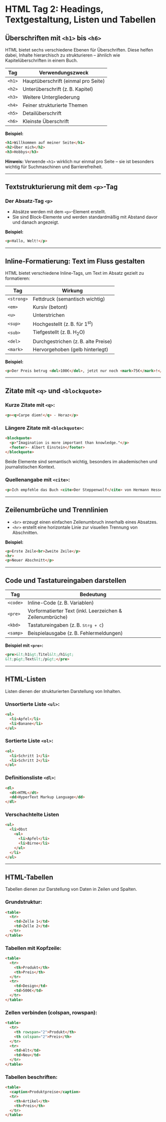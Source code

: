 # HTML Tag 2: Headings, Textgestaltung, Listen und Tabellen

## Überschriften mit `<h1>` bis `<h6>`

HTML bietet sechs verschiedene Ebenen für Überschriften. Diese helfen dabei, Inhalte hierarchisch zu strukturieren – ähnlich wie Kapitelüberschriften in einem Buch.

| Tag | Verwendungszweck |
|-----|------------------|
| `<h1>` | Hauptüberschrift (einmal pro Seite) |
| `<h2>` | Unterüberschrift (z. B. Kapitel) |
| `<h3>` | Weitere Untergliederung |
| `<h4>` | Feiner strukturierte Themen |
| `<h5>` | Detailüberschrift |
| `<h6>` | Kleinste Überschrift |

**Beispiel:**
```html
<h1>Willkommen auf meiner Seite</h1>
<h2>Über mich</h2>
<h3>Hobbys</h3>
```

**Hinweis:** Verwende `<h1>` wirklich nur einmal pro Seite – sie ist besonders wichtig für Suchmaschinen und Barrierefreiheit.

---

## Textstrukturierung mit dem `<p>`-Tag

### Der Absatz-Tag `<p>`
- Absätze werden mit dem `<p>`-Element erstellt.
- Sie sind Block-Elemente und werden standardmäßig mit Abstand davor und danach angezeigt.

**Beispiel:**
```html
<p>Hallo, Welt!</p>
```

---

## Inline-Formatierung: Text im Fluss gestalten

HTML bietet verschiedene Inline-Tags, um Text im Absatz gezielt zu formatieren:

| Tag | Wirkung |
|-----|--------|
| `<strong>` | Fettdruck (semantisch wichtig) |
| `<em>` | Kursiv (betont) |
| `<u>` | Unterstrichen |
| `<sup>` | Hochgestellt (z. B. für 1<sup>st</sup>) |
| `<sub>` | Tiefgestellt (z. B. H<sub>2</sub>O) |
| `<del>` | Durchgestrichen (z. B. alte Preise) |
| `<mark>` | Hervorgehoben (gelb hinterlegt) |

**Beispiel:**
```html
<p>Der Preis betrug <del>100€</del>, jetzt nur noch <mark>75€</mark>!</p>
```

---

## Zitate mit `<q>` und `<blockquote>`

### Kurze Zitate mit `<q>`:
```html
<p><q>Carpe diem!</q> - Horaz</p>
```

### Längere Zitate mit `<blockquote>`:
```html
<blockquote>
  <p>"Imagination is more important than knowledge."</p>
  <footer>- Albert Einstein</footer>
</blockquote>
```

Beide Elemente sind semantisch wichtig, besonders im akademischen und journalistischen Kontext.

### Quellenangabe mit `<cite>`:
```html
<p>Ich empfehle das Buch <cite>Der Steppenwolf</cite> von Hermann Hesse.</p>
```

---

## Zeilenumbrüche und Trennlinien

- `<br>` erzeugt einen einfachen Zeilenumbruch innerhalb eines Absatzes.
- `<hr>` erstellt eine horizontale Linie zur visuellen Trennung von Abschnitten.

**Beispiel:**
```html
<p>Erste Zeile<br>Zweite Zeile</p>
<hr>
<p>Neuer Abschnitt</p>
```

---

## Code und Tastatureingaben darstellen

| Tag | Bedeutung |
|------|-----------|
| `<code>` | Inline-Code (z. B. Variablen) |
| `<pre>` | Vorformatierter Text (inkl. Leerzeichen & Zeilenumbrüche) |
| `<kbd>` | Tastatureingaben (z. B. <kbd>Strg + C</kbd>) |
| `<samp>` | Beispielausgabe (z. B. Fehlermeldungen) |

**Beispiel mit `<pre>`:**
```html
<pre>&lt;h1&gt;Titel&lt;/h1&gt;
&lt;p&gt;Text&lt;/p&gt;</pre>
```

---

## HTML-Listen

Listen dienen der strukturierten Darstellung von Inhalten.

### Unsortierte Liste `<ul>`:
```html
<ul>
  <li>Apfel</li>
  <li>Banane</li>
</ul>
```

### Sortierte Liste `<ol>`:
```html
<ol>
  <li>Schritt 1</li>
  <li>Schritt 2</li>
</ol>
```

### Definitionsliste `<dl>`:
```html
<dl>
  <dt>HTML</dt>
  <dd>HyperText Markup Language</dd>
</dl>
```

### Verschachtelte Listen
```html
<ul>
  <li>Obst
    <ul>
      <li>Apfel</li>
      <li>Birne</li>
    </ul>
  </li>
</ul>
```

<div style="page-break-after: always;"></div>

---

## HTML-Tabellen

Tabellen dienen zur Darstellung von Daten in Zeilen und Spalten.

### Grundstruktur:
```html
<table>
  <tr>
    <td>Zelle 1</td>
    <td>Zelle 2</td>
  </tr>
</table>
```

### Tabellen mit Kopfzeile:
```html
<table>
  <tr>
    <th>Produkt</th>
    <th>Preis</th>
  </tr>
  <tr>
    <td>Design</td>
    <td>500€</td>
  </tr>
</table>
```

### Zellen verbinden (colspan, rowspan):
```html
<table>
  <tr>
    <th rowspan="2">Produkt</th>
    <th colspan="2">Preis</th>
  </tr>
  <tr>
    <td>Alt</td>
    <td>Neu</td>
  </tr>
</table>
```

### Tabellen beschriften:
```html
<table>
  <caption>Produktpreise</caption>
  <tr>
    <th>Artikel</th>
    <th>Preis</th>
  </tr>
</table>
```